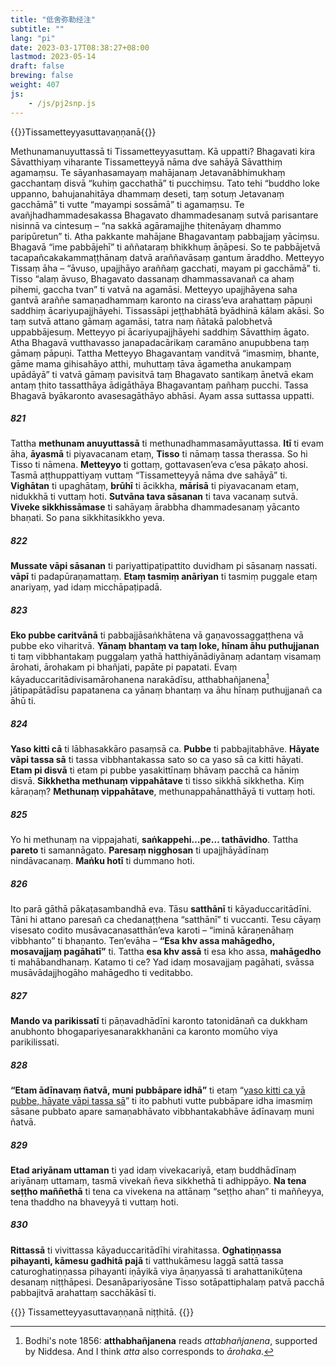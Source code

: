 ```yaml
---
title: "低舍弥勒经注"
subtitle: ""
lang: "pi"
date: 2023-03-17T08:38:27+08:00
lastmod: 2023-05-14
draft: false
brewing: false
weight: 407
js:
    - /js/pj2snp.js
---
```


{{<subtitle>}}Tissametteyyasuttavaṇṇanā{{</subtitle>}}

Methunamanuyuttassā ti Tissametteyyasuttaṃ. Kā uppatti? Bhagavati kira Sāvatthiyaṃ viharante Tissametteyyā nāma dve sahāyā Sāvatthiṃ agamaṃsu. Te sāyanhasamayaṃ mahājanaṃ Jetavanābhimukhaṃ gacchantaṃ disvā “kuhiṃ gacchathā” ti pucchiṃsu. Tato tehi “buddho loke uppanno, bahujanahitāya dhammaṃ deseti, taṃ sotuṃ Jetavanaṃ gacchāmā” ti vutte “mayampi sossāmā” ti agamaṃsu. Te avañjhadhammadesakassa Bhagavato dhammadesanaṃ sutvā parisantare nisinnā va cintesuṃ – “na sakkā agāramajjhe ṭhitenāyaṃ dhammo paripūretun” ti. Atha pakkante mahājane Bhagavantaṃ pabbajjaṃ yāciṃsu. Bhagavā “ime pabbājehī” ti aññataraṃ bhikkhuṃ āṇāpesi. So te pabbājetvā tacapañcakakammaṭṭhānaṃ datvā araññavāsaṃ gantum āraddho. Metteyyo Tissaṃ āha – “āvuso, upajjhāyo araññaṃ gacchati, mayam pi gacchāmā” ti. Tisso “alaṃ āvuso, Bhagavato dassanaṃ dhammassavanañ ca ahaṃ pihemi, gaccha tvan” ti vatvā na agamāsi. Metteyyo upajjhāyena saha gantvā araññe samaṇadhammaṃ karonto na cirass’eva arahattaṃ pāpuṇi saddhiṃ ācariyupajjhāyehi. Tissassāpi jeṭṭhabhātā byādhinā kālam akāsi. So taṃ sutvā attano gāmaṃ agamāsi, tatra naṃ ñātakā palobhetvā uppabbājesuṃ. Metteyyo pi ācariyupajjhāyehi saddhiṃ Sāvatthiṃ āgato. Atha Bhagavā vutthavasso janapadacārikaṃ caramāno anupubbena taṃ gāmaṃ pāpuṇi. Tattha Metteyyo Bhagavantaṃ vanditvā “imasmiṃ, bhante, gāme mama gihisahāyo atthi, muhuttaṃ tāva āgametha anukampaṃ upādāyā” ti vatvā gāmaṃ pavisitvā taṃ Bhagavato santikaṃ ānetvā ekam antaṃ ṭhito tassatthāya ādigāthāya Bhagavantaṃ pañhaṃ pucchi. Tassa Bhagavā byākaronto avasesagāthāyo abhāsi. Ayam assa suttassa uppatti.

##### 821

Tattha **methunam anuyuttassā** ti methunadhammasamāyuttassa. **Itī** ti evam āha, **āyasmā** ti piyavacanam etaṃ, **Tisso** ti nāmaṃ tassa therassa. So hi Tisso ti nāmena. **Metteyyo** ti gottaṃ, gottavasen’eva c’esa pākaṭo ahosi. Tasmā aṭṭhuppattiyaṃ vuttaṃ “Tissametteyyā nāma dve sahāyā” ti. **Vighātan** ti upaghātaṃ, **brūhī** ti ācikkha, **mārisā** ti piyavacanam etaṃ, nidukkhā ti vuttaṃ hoti. **Sutvāna tava sāsanan** ti tava vacanaṃ sutvā. **Viveke sikkhissāmase** ti sahāyaṃ ārabbha dhammadesanaṃ yācanto bhaṇati. So pana sikkhitasikkho yeva.

##### 822

**Mussate vāpi sāsanan** ti pariyattipaṭipattito duvidham pi sāsanaṃ nassati. **vāpī** ti padapūraṇamattaṃ. **Etaṃ tasmiṃ anāriyan** ti tasmiṃ puggale etaṃ anariyaṃ, yad idaṃ micchāpaṭipadā.

##### 823

**Eko pubbe caritvānā** ti pabbajjāsaṅkhātena vā gaṇavossaggaṭṭhena vā pubbe eko viharitvā. **Yānaṃ bhantaṃ va taṃ loke, hīnam āhu puthujjanan** ti taṃ vibbhantakaṃ puggalaṃ yathā hatthiyānādiyānaṃ adantaṃ visamaṃ ārohati, ārohakam pi bhañjati, papāte pi papatati. Evaṃ kāyaduccaritādivisamārohanena narakādīsu, atthabhañjanena[^1] jātipapātādīsu papatanena ca yānaṃ bhantaṃ va āhu hīnaṃ puthujjanañ ca āhū ti.

[^1]: Bodhi's note 1856: **atthabhañjanena** reads *attabhañjanena*, supported by Niddesa. And I think *atta* also corresponds to *ārohaka*. 

##### 824

**Yaso kitti cā** ti lābhasakkāro pasaṃsā ca. **Pubbe** ti pabbajitabhāve. **Hāyate vāpi tassa sā** ti tassa vibbhantakassa sato so ca yaso sā ca kitti hāyati. **Etam pi disvā** ti etam pi pubbe yasakittīnaṃ bhāvaṃ pacchā ca hāniṃ disvā. **Sikkhetha methunaṃ vippahātave** ti tisso sikkhā sikkhetha. Kiṃ kāraṇaṃ? **Methunaṃ vippahātave**, methunappahānatthāyā ti vuttaṃ hoti.

##### 825

Yo hi methunaṃ na vippajahati, **saṅkappehi…pe… tathāvidho**. Tattha **pareto** ti samannāgato. **Paresaṃ nigghosan** ti upajjhāyādīnaṃ nindāvacanaṃ. **Maṅku hotī** ti dummano hoti.

##### 826

Ito parā gāthā pākaṭasambandhā eva. Tāsu **satthānī** ti kāyaduccaritādīni. Tāni hi attano paresañ ca chedanaṭṭhena “satthānī” ti vuccanti. Tesu cāyaṃ visesato codito musāvacanasatthān’eva karoti – “iminā kāraṇenāhaṃ vibbhanto” ti bhaṇanto. Ten’evāha – **“Esa khv assa mahāgedho, mosavajjaṃ pagāhatī”** ti. Tattha **esa khv assā** ti esa kho assa, **mahāgedho** ti mahābandhanaṃ. Katamo ti ce? Yad idaṃ mosavajjaṃ pagāhati, svāssa musāvādajjhogāho mahāgedho ti veditabbo.

##### 827

**Mando va parikissatī** ti pāṇavadhādīni karonto tatonidānañ ca dukkham anubhonto bhogapariyesanarakkhanāni ca karonto momūho viya parikilissati.

##### 828

**“Etam ādīnavaṃ ñatvā, muni pubbāpare idhā”** ti etaṃ “[yaso kitti ca yā pubbe, hāyate vāpi tassa sā](#824)” ti ito pabhuti vutte pubbāpare idha imasmiṃ sāsane pubbato apare samaṇabhāvato vibbhantakabhāve ādīnavaṃ muni ñatvā.

##### 829

**Etad ariyānam uttaman** ti yad idaṃ vivekacariyā, etaṃ buddhādīnaṃ ariyānaṃ uttamaṃ, tasmā vivekañ ñeva sikkhethā ti adhippāyo. **Na tena seṭṭho maññethā** ti tena ca vivekena na attānaṃ “seṭṭho ahan” ti maññeyya, tena thaddho na bhaveyyā ti vuttaṃ hoti.

##### 830

**Rittassā** ti vivittassa kāyaduccaritādīhi virahitassa. **Oghatiṇṇassa pihayanti, kāmesu gadhitā pajā** ti vatthukāmesu laggā sattā tassa caturoghatiṇṇassa pihayanti iṇāyikā viya āṇaṇyassā ti arahattanikūṭena desanaṃ niṭṭhāpesi. Desanāpariyosāne Tisso sotāpattiphalaṃ patvā pacchā pabbajitvā arahattaṃ sacchākāsī ti.

{{<eof>}}
    Tissametteyyasuttavaṇṇanā niṭṭhitā.
{{</eof>}}